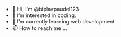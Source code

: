 - 👋 Hi, I’m @biplavpaudel123
- 👀 I’m interested in coding.
- 🌱 I’m currently learning web development
- 📫 How to reach me ...

<!---
biplavpaudel123/biplavpaudel123 is a ✨ special ✨ repository because its `README.md` (this file) appears on your GitHub profile.
You can click the Preview link to take a look at your changes.
--->
